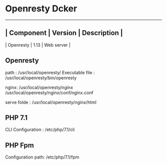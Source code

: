 # Openresty Dcker

---

## | Component | Version | Description |

| Openresty | 1.13 | Web server |

## Openresty

path : /usr/local/openresty/
Executable file : /usr/local/openresty/bin/openresty

nginx: /usr/local/openresty/nginx
/usr/local/openresty/nginx/conf/nginx.conf

serve folde : /usr/local/openresty/nginx/html

## PHP 7.1

CLI Configuration : /etc/php/7.1/cli

## PHP Fpm

Configuration path: /etc/php/7.1/fpm
